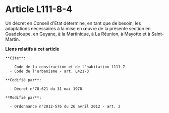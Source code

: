 # Article L111-8-4

Un décret en Conseil d'Etat détermine, en tant que de besoin, les adaptations nécessaires à la mise en œuvre de la présente
section en Guadeloupe, en Guyane, à la Martinique, à La Réunion, à Mayotte et à Saint-Martin.

**Liens relatifs à cet article**

	**Cite**:

	  - Code de la construction et de l'habitation l111-7
	  - Code de l'urbanisme - art. L421-3

	**Codifié par**:

	  - Décret n°78-621 du 31 mai 1978

	**Modifié par**:

	  - Ordonnance n°2012-576 du 26 avril 2012 - art. 2
